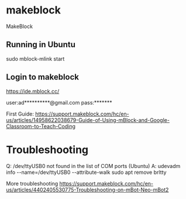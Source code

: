 # makeblock
MakeBlock


## Running in Ubuntu
sudo mblock-mlink start

## Login to makeblock
https://ide.mblock.cc/

user:ad**********@gmail.com
pass:*******

First Guide: https://support.makeblock.com/hc/en-us/articles/14958622038679-Guide-of-Using-mBlock-and-Google-Classroom-to-Teach-Coding


# Troubleshooting
Q: /dev/ttyUSB0 not found in the list of COM ports (Ubuntu)
A: 
udevadm info --name=/dev/ttyUSB0 --attribute-walk
sudo apt remove brltty


More troubleshooting
https://support.makeblock.com/hc/en-us/articles/4402405530775-Troubleshooting-on-mBot-Neo-mBot2
